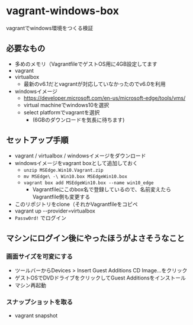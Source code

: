 # vagrant-windows-box

vagrantでwindows環境をつくる検証

## 必要なもの

- 多めのメモリ（VagrantfileでゲストOS用に4GB設定してます
- vagrant
- virtualbox
  - 最新のv6.1だとvagrantが対応していなかったのでv6.0を利用
- windowsイメージ
  - https://developer.microsoft.com/en-us/microsoft-edge/tools/vms/
  - virtual machineでwindows10を選択
  - select platformでvagrantを選択
    - (6GBのダウンロードを気長に待ちます)

## セットアップ手順

- vagrant / virtualbox / windowsイメージをダウンロード
- windowsイメージをvagrant boxとして追加しておく
  - `unzip MSEdge.Win10.Vagrant.zip`
  - `mv MSEdge\ -\ Win10.box MSEdgeWin10.box`
  - `vagrant box add MSEdgeWin10.box --name win10_edge`
    - Vagrantfileにこのbox名で登録しているので、名前変えたらVagrantfile側も変更する
- このリポジトリをclone（それかVagrantfileをコピペ
- vagrant up --provider=virtualbox
- `Passw0rd!` でログイン

## マシンにログイン後にやったほうがよさそうなこと

### 画面サイズを可変にする

- ツールバーからDevices > Insert Guest Additions CD Image...をクリック
- ゲストOSでDVDドライブをクリックしてGuest Additionsをインストール
- マシン再起動


### スナップショットを取る

- vagrant snapshot
